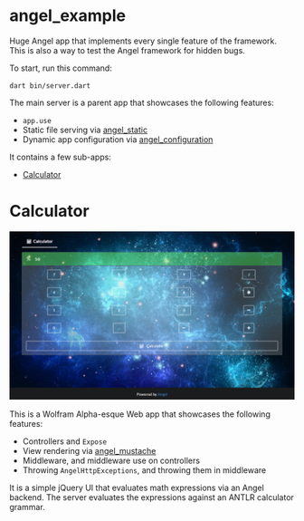 # angel_example
Huge Angel app that implements every single feature of the framework.
This is also a way to test the Angel framework for hidden bugs.

To start, run this command:

    dart bin/server.dart

The main server is a parent app that showcases the following features:
* `app.use`
* Static file serving via [angel_static](https://github.com/angel-dart/angel_static)
* Dynamic app configuration via [angel_configuration](https://github.com/angel-dart/angel_configuration)

It contains a few sub-apps:

* [Calculator](#calculator)

# Calculator

![Calculator](screenshots/calculator.PNG)

This is a Wolfram Alpha-esque Web app that showcases the following features:
* Controllers and `Expose`
* View rendering via [angel_mustache](https://github.com/angel-dart/angel_mustache)
* Middleware, and middleware use on controllers
* Throwing `AngelHttpExceptions`, and throwing them in middleware

It is a simple jQuery UI that evaluates math expressions via an Angel backend. The server
evaluates the expressions against an ANTLR calculator grammar.